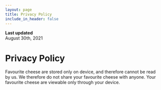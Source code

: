 ```yaml
---
layout: page
title: Privacy Policy
include_in_header: false
---
```


**Last updated**  
August 30th, 2021

# Privacy Policy
Favourite cheese are stored only on device, and therefore cannot be read by us. We therefore do not share your favourite cheese with anyone. Your favourite cheese are viewable only through your device.

